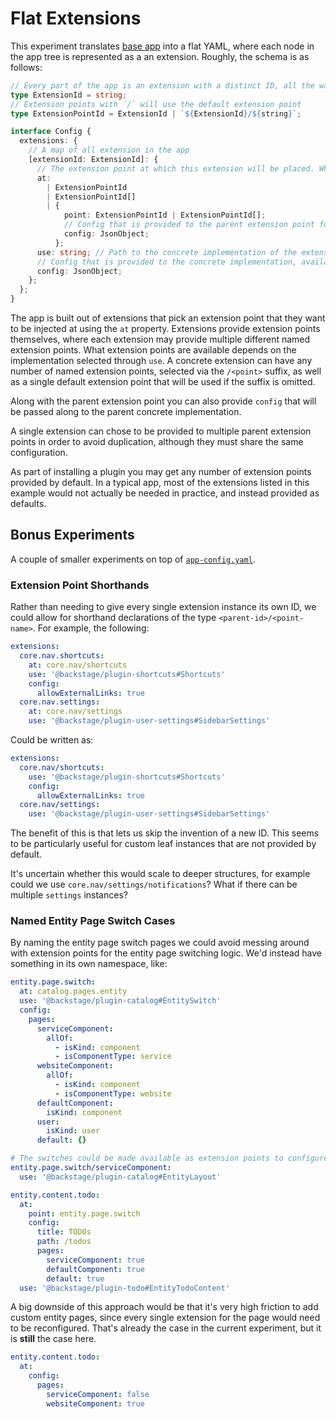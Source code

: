 # Flat Extensions

This experiment translates [base app](../00-base/App.tsx) into a flat YAML,
where each node in the app tree is represented as a an extension. Roughly, the
schema is as follows:

```ts
// Every part of the app is an extension with a distinct ID, all the way down to `'root'`
type ExtensionId = string;
// Extension points with `/` will use the default extension point
type ExtensionPointId = ExtensionId | `${ExtensionId}/${string}`;

interface Config {
  extensions: {
    // A map of all extension in the app
    [extensionId: ExtensionId]: {
      // The extension point at which this extension will be placed. What points are available depends on the parent extension
      at:
        | ExtensionPointId
        | ExtensionPointId[]
        | {
            point: ExtensionPointId | ExtensionPointId[];
            // Config that is provided to the parent extension point for how to integrate this extension into the parent
            config: JsonObject;
          };
      use: string; // Path to the concrete implementation of the extension
      // Config that is provided to the concrete implementation, available config depends on the implementation
      config: JsonObject;
    };
  };
}
```

The app is built out of extensions that pick an extension point that they want
to be injected at using the `at` property. Extensions provide extension points
themselves, where each extension may provide multiple different named extension
points. What extension points are available depends on the implementation
selected through `use`. A concrete extension can have any number of named
extension points, selected via the `/<point>` suffix, as well as a single
default extension point that will be used if the suffix is omitted.

Along with the parent extension point you can also provide `config` that will be
passed along to the parent concrete implementation.

A single extension can chose to be provided to multiple parent extension points
in order to avoid duplication, although they must share the same configuration.

As part of installing a plugin you may get any number of extension points
provided by default. In a typical app, most of the extensions listed in this
example would not actually be needed in practice, and instead provided as
defaults.

## Bonus Experiments

A couple of smaller experiments on top of
[`app-config.yaml`](./app-config.yaml).

### Extension Point Shorthands

Rather than needing to give every single extension instance its own ID, we could
allow for shorthand declarations of the type `<parent-id>/<point-name>`. For
example, the following:

```yaml
extensions:
  core.nav.shortcuts:
    at: core.nav/shortcuts
    use: '@backstage/plugin-shortcuts#Shortcuts'
    config:
      allowExternalLinks: true
  core.nav.settings:
    at: core.nav/settings
    use: '@backstage/plugin-user-settings#SidebarSettings'
```

Could be written as:

```yaml
extensions:
  core.nav/shortcuts:
    use: '@backstage/plugin-shortcuts#Shortcuts'
    config:
      allowExternalLinks: true
  core.nav/settings:
    use: '@backstage/plugin-user-settings#SidebarSettings'
```

The benefit of this is that lets us skip the invention of a new ID. This seems
to be particularly useful for custom leaf instances that are not provided by
default.

It's uncertain whether this would scale to deeper structures, for example could
we use `core.nav/settings/notifications`? What if there can be multiple
`settings` instances?

### Named Entity Page Switch Cases

By naming the entity page switch pages we could avoid messing around with
extension points for the entity page switching logic. We'd instead have
something in its own namespace, like:

```yaml
entity.page.switch:
  at: catalog.pages.entity
  use: '@backstage/plugin-catalog#EntitySwitch'
  config:
    pages:
      serviceComponent:
        allOf:
          - isKind: component
          - isComponentType: service
      websiteComponent:
        allOf:
          - isKind: component
          - isComponentType: website
      defaultComponent:
        isKind: component
      user:
        isKind: user
      default: {}

# The switches could be made available as extension points to configure the layout
entity.page.switch/serviceComponent:
  use: '@backstage/plugin-catalog#EntityLayout'

entity.content.todo:
  at:
    point: entity.page.switch
    config:
      title: TODOs
      path: /todos
      pages:
        serviceComponent: true
        defaultComponent: true
        default: true
  use: '@backstage/plugin-todo#EntityTodoContent'
```

A big downside of this approach would be that it's very high friction to add
custom entity pages, since every single extension for the page would need to be
reconfigured. That's already the case in the current experiment, but it is
**still** the case here.

```yaml
entity.content.todo:
  at:
    config:
      pages:
        serviceComponent: false
        websiteComponent: true
```
